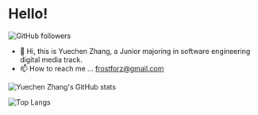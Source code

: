 # Hello!

![GitHub followers](https://img.shields.io/github/followers/Zhang-ycc?style=social)

- 👋 Hi, this is Yuechen Zhang, a Junior majoring in software engineering digital media track.
- 📫 How to reach me ... frostforz@gmail.com

![Yuechen Zhang's GitHub stats](https://github-readme-stats.vercel.app/api?username=Zhang-ycc&count_private=true&show_icons=true&theme=tokyonight)

![Top Langs](https://github-readme-stats.vercel.app/api/top-langs/?username=Zhang-ycc&layout=compact&theme=tokyonight&hide=jupyter+notebook,html)
